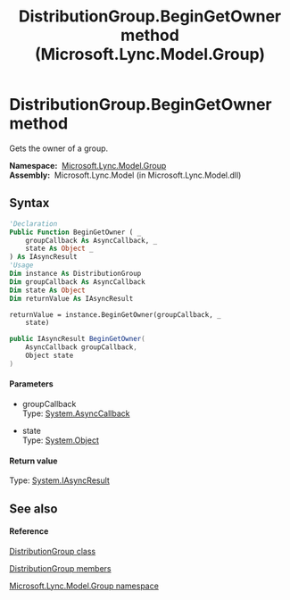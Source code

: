 ﻿---
title: DistributionGroup.BeginGetOwner method  (Microsoft.Lync.Model.Group)
TOCTitle: 'BeginGetOwner method '
ms:assetid: M:Microsoft.Lync.Model.Group.DistributionGroup.BeginGetOwner(System.AsyncCallback,System.Object)_DI_3_UC_OCS14MrefLyncWPF
ms:mtpsurl: https://msdn.microsoft.com/en-us/library/microsoft.lync.model.group.distributiongroup.begingetowner(v=office.15)
ms:contentKeyID: 48599566
ms.date: 07/28/2014
mtps_version: v=office.15
f1_keywords:
- Microsoft.Lync.Model.Group.DistributionGroup.BeginGetOwner
dev_langs:
- CSharp
- JScript
- VB
- other
---

# DistributionGroup.BeginGetOwner method

Gets the owner of a group.

**Namespace:**  [Microsoft.Lync.Model.Group](microsoft-lync-model-group-namespace_2.md)  
**Assembly:**  Microsoft.Lync.Model (in Microsoft.Lync.Model.dll)

## Syntax

``` vb
'Declaration
Public Function BeginGetOwner ( _
    groupCallback As AsyncCallback, _
    state As Object _
) As IAsyncResult
'Usage
Dim instance As DistributionGroup
Dim groupCallback As AsyncCallback
Dim state As Object
Dim returnValue As IAsyncResult

returnValue = instance.BeginGetOwner(groupCallback, _
    state)
```

``` csharp
public IAsyncResult BeginGetOwner(
    AsyncCallback groupCallback,
    Object state
)
```

#### Parameters

  - groupCallback  
    Type: [System.AsyncCallback](http://msdn2.microsoft.com/en-us/library/ckbe7yh5)  

<!-- end list -->

  - state  
    Type: [System.Object](http://msdn2.microsoft.com/en-us/library/e5kfa45b)  

#### Return value

Type: [System.IAsyncResult](http://msdn2.microsoft.com/en-us/library/ft8a6455)  

## See also

#### Reference

[DistributionGroup class](distributiongroup-class-microsoft-lync-model-group_2.md)

[DistributionGroup members](distributiongroup-members-microsoft-lync-model-group_2.md)

[Microsoft.Lync.Model.Group namespace](microsoft-lync-model-group-namespace_2.md)

